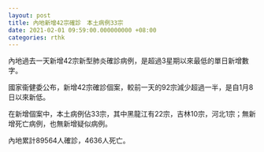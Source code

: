 ```yaml
---
layout: post
title: 內地新增42宗確診　本土病例33宗
date: 2021-02-01 09:59:00.000000000 +08:00
categories: rthk
---
```


內地過去一天新增42宗新型肺炎確診病例，是超過3星期以來最低的單日新增數字。

國家衞健委公布，新增42宗確診個案，較前一天的92宗減少超過一半，是自1月8日以來新低。

在新增個案中，本土病例佔33宗，其中黑龍江有22宗，吉林10宗，河北1宗；無新增死亡病例，也無新增疑似病例。

內地累計89564人確診，4636人死亡。　
　
